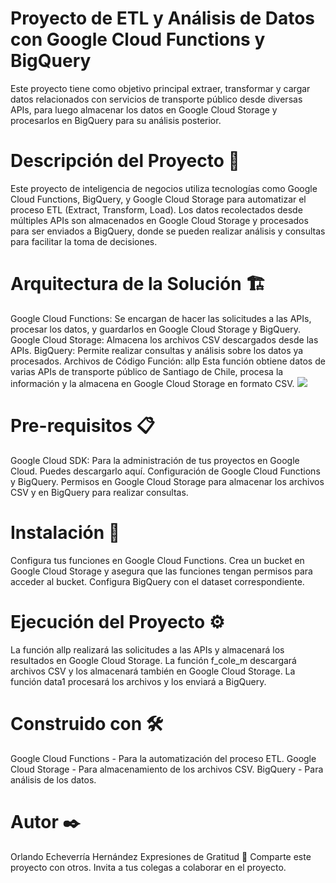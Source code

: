 
# Proyecto de ETL y Análisis de Datos con Google Cloud Functions y BigQuery
Este proyecto tiene como objetivo principal extraer, transformar y cargar datos relacionados con servicios de transporte público desde diversas APIs, para luego almacenar los datos en Google Cloud Storage y procesarlos en BigQuery para su análisis posterior.

# Descripción del Proyecto 🚀
Este proyecto de inteligencia de negocios utiliza tecnologías como Google Cloud Functions, BigQuery, y Google Cloud Storage para automatizar el proceso ETL (Extract, Transform, Load). Los datos recolectados desde múltiples APIs son almacenados en Google Cloud Storage y procesados para ser enviados a BigQuery, donde se pueden realizar análisis y consultas para facilitar la toma de decisiones.

# Arquitectura de la Solución 🏗️
Google Cloud Functions: Se encargan de hacer las solicitudes a las APIs, procesar los datos, y guardarlos en Google Cloud Storage y BigQuery.
Google Cloud Storage: Almacena los archivos CSV descargados desde las APIs.
BigQuery: Permite realizar consultas y análisis sobre los datos ya procesados.
Archivos de Código
Función: allp
Esta función obtiene datos de varias APIs de transporte público de Santiago de Chile, procesa la información y la almacena en Google Cloud Storage en formato CSV.
![](https://github.com/Echeverria29/DataGCPFinal/edit/main/ark2.png)

# Pre-requisitos 📋
Google Cloud SDK: Para la administración de tus proyectos en Google Cloud. Puedes descargarlo aquí.
Configuración de Google Cloud Functions y BigQuery.
Permisos en Google Cloud Storage para almacenar los archivos CSV y en BigQuery para realizar consultas.
# Instalación 🔧
Configura tus funciones en Google Cloud Functions.
Crea un bucket en Google Cloud Storage y asegura que las funciones tengan permisos para acceder al bucket.
Configura BigQuery con el dataset correspondiente.
# Ejecución del Proyecto ⚙️
La función allp realizará las solicitudes a las APIs y almacenará los resultados en Google Cloud Storage.
La función f_cole_m descargará archivos CSV y los almacenará también en Google Cloud Storage.
La función data1 procesará los archivos y los enviará a BigQuery.
# Construido con 🛠️
Google Cloud Functions - Para la automatización del proceso ETL.
Google Cloud Storage - Para almacenamiento de los archivos CSV.
BigQuery - Para análisis de los datos.
# Autor ✒️
Orlando Echeverría Hernández
Expresiones de Gratitud 🎁
Comparte este proyecto con otros.
Invita a tus colegas a colaborar en el proyecto.
